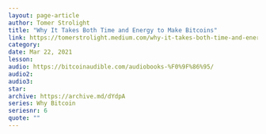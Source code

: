```yaml
---
layout: page-article
author: Tomer Strolight
title: "Why It Takes Both Time and Energy to Make Bitcoins"
link: https://tomerstrolight.medium.com/why-it-takes-both-time-and-energy-to-make-bitcoins-5fe947027ee5
category: 
date: Mar 22, 2021
lesson: 
audio: https://bitcoinaudible.com/audiobooks-%F0%9F%86%95/
audio2: 
audio3: 
star: 
archive: https://archive.md/dYdpA
series: Why Bitcoin
seriesnr: 6
quote: ""
---
```

